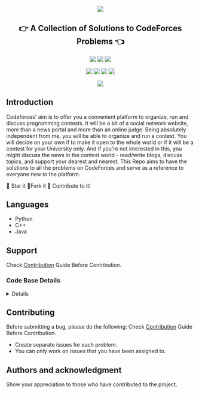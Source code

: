 <p align="center">
<img src="https://capsule-render.vercel.app/api?type=rect&color=gradient&height=100&section=header&text=CodeForces%20Solutions&fontSize=70&fontAlignY=70" /> 
<h2 align="center">👉 A Collection of Solutions to CodeForces Problems 👈</h2>
</p>

<p align="center">
<img src="https://img.shields.io/badge/language-Python-blue?style=for-the-badge">
<img src="https://img.shields.io/badge/language-C++-blue?style=for-the-badge">
<img src="https://img.shields.io/badge/language-Java-blue?style=for-the-badge">
</p>
<p align="center">
<img src="https://img.shields.io/github/issues-raw/bajajvinamr/CodeForces-Solution?style=for-the-badge" >
<img src="https://img.shields.io/github/issues-closed-raw/bajajvinamr/CodeForces-Solution?style=for-the-badge" >
<img src="https://img.shields.io/github/issues-pr-raw/SSKale1/bajajvinamr/CodeForces-Solution?style=for-the-badge" >
<img src="https://img.shields.io/github/issues-pr-closed-raw/bajajvinamr/CodeForces-Solution?style=for-the-badge" >
</p>
<p align="center">
<img src="https://img.shields.io/github/contributors/bajajvinamr/CodeForces-Solution?style=for-the-badge">
</p>

## Introduction
Codeforces' aim is to offer you a convenient platform to organize, run and discuss programming contests. It will be a bit of a social network website, more than a news portal and more than an online judge. Being absolutely independent from me, you will be able to organize and run a contest. You will decide on your own if to make it open to the whole world or if it will be a contest for your University only. And if you're not interested in this, you might discuss the news in the contest world - read/write blogs, discuss topics, and support your dearest and nearest.
This Repo aims to have the solutions to all the problems on CodeForces and serve as a reference to everyone new to the platform.

:star2: Star it 
:fork_and_knife:Fork it
:handshake: Contribute to it!


## Languages 
- Python
- C++
- Java

## Support

Check [Contribution](/CONTRIBUTING.md) Guide Before Contribution.



<!-- Restrctions:maintainers only access -->

<summary><h3>Code Base Details</h3></summary>
<details>

| Problem #                      	| Title           	| Remarks 	      |
|---|---|---|
| 1                  	| Two Sum                  	|   	|
| 2                    	| Add Two Numbers    	|  	|
| 3               	| Longest Substring Without Repeating Characters               	|  	|



</details>

## Contributing

Before submitting a bug, please do the following:
Check [Contribution](/CONTRIBUTING.md) Guide Before Contribution.

- Create separate issues for each problem.
- You can only work on issues that you have been assigned to.

## Authors and acknowledgment

Show your appreciation to those who have contributed to the project.

